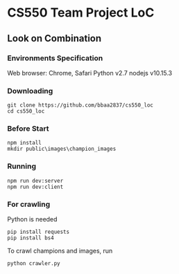 # CS550 Team Project LoC
## Look on Combination

### Environments Specification
Web browser: Chrome, Safari
Python v2.7
nodejs v10.15.3

### Downloading
```
git clone https://github.com/bbaa2837/cs550_loc
cd cs550_loc
```

### Before Start
```
npm install
mkdir public\images\champion_images
```

### Running
```
npm run dev:server
npm run dev:client
```
### For crawling
Python is needed
```
pip install requests
pip install bs4
```

To crawl champions and images, run
```
python crawler.py
```